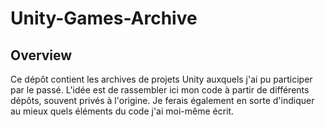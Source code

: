 # Unity-Games-Archive

## Overview

Ce dépôt contient les archives de projets Unity auxquels j'ai pu participer par le passé. L'idée est de rassembler ici mon code à partir de différents dépôts, souvent privés à l'origine. Je ferais également en sorte d'indiquer au mieux quels éléments du code j'ai moi-même écrit.